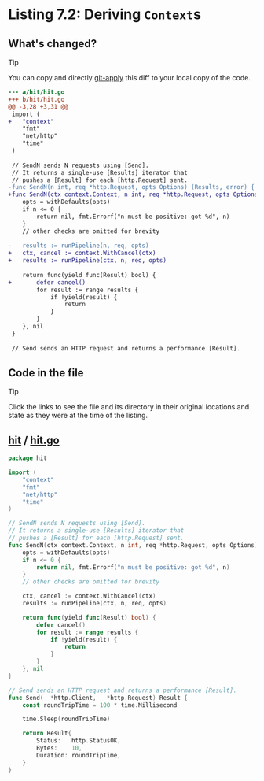 # Listing 7.2: Deriving `Context`s

## What's changed?

> [!TIP]
> You can copy and directly [git-apply](https://tldr.inbrowser.app/pages/common/git-apply) this diff to your local copy of the code.

```diff
--- a/hit/hit.go
+++ b/hit/hit.go
@@ -3,28 +3,31 @@
 import (
+	"context"
 	"fmt"
 	"net/http"
 	"time"
 )
 
 // SendN sends N requests using [Send].
 // It returns a single-use [Results] iterator that
 // pushes a [Result] for each [http.Request] sent.
-func SendN(n int, req *http.Request, opts Options) (Results, error) {
+func SendN(ctx context.Context, n int, req *http.Request, opts Options) (Results, error) {
 	opts = withDefaults(opts)
 	if n <= 0 {
 		return nil, fmt.Errorf("n must be positive: got %d", n)
 	}
 	// other checks are omitted for brevity
 
-	results := runPipeline(n, req, opts)
+	ctx, cancel := context.WithCancel(ctx)
+	results := runPipeline(ctx, n, req, opts)
 
 	return func(yield func(Result) bool) {
+		defer cancel()
 		for result := range results {
 			if !yield(result) {
 				return
 			}
 		}
 	}, nil
 }
 
 // Send sends an HTTP request and returns a performance [Result].

```
## Code in the file

> [!TIP]
> Click the links to see the file and its directory in their original locations and state as they were at the time of the listing.

## [hit](https://github.com/inancgumus/gobyexample/blob/873c8090b39a6d4fbeafbfcad4284fc7a1aeb99c/hit) / [hit.go](https://github.com/inancgumus/gobyexample/blob/873c8090b39a6d4fbeafbfcad4284fc7a1aeb99c/hit/hit.go)

```go
package hit

import (
	"context"
	"fmt"
	"net/http"
	"time"
)

// SendN sends N requests using [Send].
// It returns a single-use [Results] iterator that
// pushes a [Result] for each [http.Request] sent.
func SendN(ctx context.Context, n int, req *http.Request, opts Options) (Results, error) {
	opts = withDefaults(opts)
	if n <= 0 {
		return nil, fmt.Errorf("n must be positive: got %d", n)
	}
	// other checks are omitted for brevity

	ctx, cancel := context.WithCancel(ctx)
	results := runPipeline(ctx, n, req, opts)

	return func(yield func(Result) bool) {
		defer cancel()
		for result := range results {
			if !yield(result) {
				return
			}
		}
	}, nil
}

// Send sends an HTTP request and returns a performance [Result].
func Send(_ *http.Client, _ *http.Request) Result {
	const roundTripTime = 100 * time.Millisecond

	time.Sleep(roundTripTime)

	return Result{
		Status:   http.StatusOK,
		Bytes:    10,
		Duration: roundTripTime,
	}
}
```

